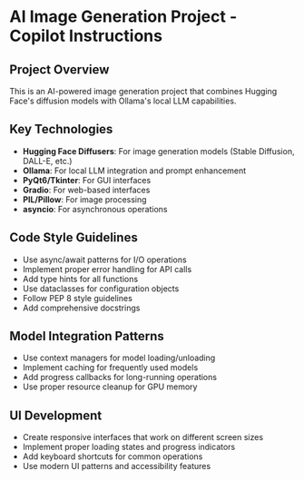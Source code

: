 <!-- Use this file to provide workspace-specific custom instructions to Copilot. For more details, visit https://code.visualstudio.com/docs/copilot/copilot-customization#_use-a-githubcopilotinstructionsmd-file -->

# AI Image Generation Project - Copilot Instructions

## Project Overview
This is an AI-powered image generation project that combines Hugging Face's diffusion models with Ollama's local LLM capabilities.

## Key Technologies
- **Hugging Face Diffusers**: For image generation models (Stable Diffusion, DALL-E, etc.)
- **Ollama**: For local LLM integration and prompt enhancement
- **PyQt6/Tkinter**: For GUI interfaces
- **Gradio**: For web-based interfaces
- **PIL/Pillow**: For image processing
- **asyncio**: For asynchronous operations

## Code Style Guidelines
- Use async/await patterns for I/O operations
- Implement proper error handling for API calls
- Add type hints for all functions
- Use dataclasses for configuration objects
- Follow PEP 8 style guidelines
- Add comprehensive docstrings

## Model Integration Patterns
- Use context managers for model loading/unloading
- Implement caching for frequently used models
- Add progress callbacks for long-running operations
- Use proper resource cleanup for GPU memory

## UI Development
- Create responsive interfaces that work on different screen sizes
- Implement proper loading states and progress indicators
- Add keyboard shortcuts for common operations
- Use modern UI patterns and accessibility features
